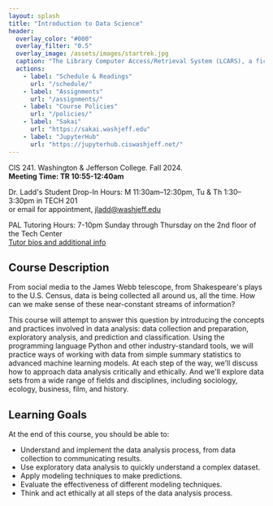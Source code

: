 ```yaml
---
layout: splash
title: "Introduction to Data Science"
header:
  overlay_color: "#000"
  overlay_filter: "0.5"
  overlay_image: /assets/images/startrek.jpg
  caption: "The Library Computer Access/Retrieval System (LCARS), a fictional operating system and data analysis interface from Star Trek: The Next Generation"
  actions:
    - label: "Schedule & Readings"
      url: "/schedule/"
    - label: "Assignments"
      url: "/assignments/"
    - label: "Course Policies"
      url: "/policies/"
    - label: "Sakai"
      url: "https://sakai.washjeff.edu"
    - label: "JupyterHub"
      url: "https://jupyterhub.ciswashjeff.net/"
---
```


CIS 241. Washington & Jefferson College. Fall 2024.  
**Meeting Time: TR 10:55-12:40am**

Dr. Ladd's Student Drop-In Hours: M 11:30am–12:30pm, Tu & Th 1:30–3:30pm in TECH 201  
or email for appointment, <jladd@washjeff.edu>

PAL Tutoring Hours: 7-10pm Sunday through Thursday on the 2nd floor of the Tech Center  
[Tutor bios and additional info](https://mywj.washjeff.edu/knowledgebase/cis-peer-tutoring/department/computing-and-information-studies)

## Course Description

From social media to the James Webb telescope, from Shakespeare's plays to the U.S. Census, data is being collected all around us, all the time. How can we make sense of these near-constant streams of information?

This course will attempt to answer this question by introducing the concepts and practices involved in data analysis: data collection and preparation, exploratory analysis, and prediction and classification. Using the programming language Python and other industry-standard tools, we will practice ways of working with data from simple summary statistics to advanced machine learning models. At each step of the way, we'll discuss how to approach data analysis critically and ethically. And we'll explore data sets from a wide range of fields and disciplines, including sociology, ecology, business, film, and history.

## Learning Goals

At the end of this course, you should be able to:

- Understand and implement the data analysis process, from data collection to communicating results.
- Use exploratory data analysis to quickly understand a complex dataset.
- Apply modeling techniques to make predictions.
- Evaluate the effectiveness of different modeling techniques.
- Think and act ethically at all steps of the data analysis process.
